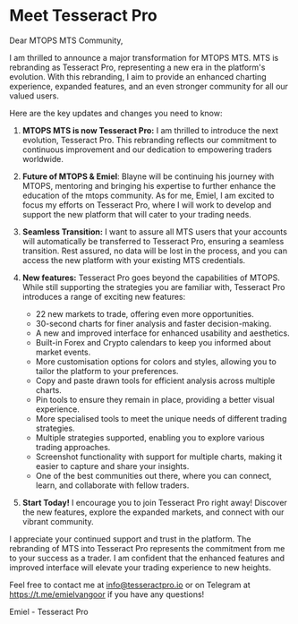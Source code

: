 # Meet Tesseract Pro

Dear MTOPS MTS Community,

I am thrilled to announce a major transformation for MTOPS MTS. MTS is rebranding as Tesseract Pro, representing a new era in the platform's evolution. With this rebranding, I aim to provide an enhanced charting experience, expanded features, and an even stronger community for all our valued users.

Here are the key updates and changes you need to know:

1. **MTOPS MTS is now Tesseract Pro:** I am thrilled to introduce the next evolution, Tesseract Pro. This rebranding reflects our commitment to continuous improvement and our dedication to empowering traders worldwide.

2. **Future of MTOPS & Emiel**: Blayne will be continuing his journey with MTOPS, mentoring and bringing his expertise to further enhance the education of the mtops community. As for me, Emiel, I am excited to focus my efforts on Tesseract Pro, where I will work to develop and support the new platform that will cater to your trading needs.

3. **Seamless Transition:** I want to assure all MTS users that your accounts will automatically be transferred to Tesseract Pro, ensuring a seamless transition. Rest assured, no data will be lost in the process, and you can access the new platform with your existing MTS credentials.

4. **New features:** Tesseract Pro goes beyond the capabilities of MTOPS. While still supporting the strategies you are familiar with, Tesseract Pro introduces a range of exciting new features:

   - 22 new markets to trade, offering even more opportunities.
   - 30-second charts for finer analysis and faster decision-making.
   - A new and improved interface for enhanced usability and aesthetics.
   - Built-in Forex and Crypto calendars to keep you informed about market events.
   - More customisation options for colors and styles, allowing you to tailor the platform to your preferences.
   - Copy and paste drawn tools for efficient analysis across multiple charts.
   - Pin tools to ensure they remain in place, providing a better visual experience.
   - More specialised tools to meet the unique needs of different trading strategies.
   - Multiple strategies supported, enabling you to explore various trading approaches.
   - Screenshot functionality with support for multiple charts, making it easier to capture and share your insights.
   - One of the best communities out there, where you can connect, learn, and collaborate with fellow traders.

5. **Start Today!** I encourage you to join Tesseract Pro right away! Discover the new features, explore the expanded markets, and connect with our vibrant community. 

I appreciate your continued support and trust in the platform. The rebranding of MTS into Tesseract Pro represents the commitment from me to your success as a trader. I am confident that the enhanced features and improved interface will elevate your trading experience to new heights.

Feel free to contact me at info@tesseractpro.io or on Telegram at https://t.me/emielvangoor  if you have any questions!

Emiel - Tesseract Pro
